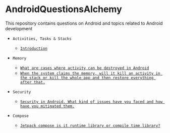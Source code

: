 # AndroidQuestionsAlchemy
This repository contains questions on Android and topics related to Android development


* `Activities, Tasks & Stacks`
  * [`Introduction`](https://github.com/devrath/AndroidQuestionsAlchemy/wiki/Activities,-Tasks-&-Stacks-%E2%80%90-Introduction) 


* `Memory`
  * [`What are cases where activity can be destroyed in Android`](https://github.com/devrath/AndroidQuestionsAlchemy/wiki/What-are-cases-where-activity-can-be-destroyed-in-android)
  * [`When the system claims the memory, will it kill an activity in the stack or kill the whole app and then restore everything after that.`](https://github.com/devrath/AndroidQuestionsAlchemy/wiki/When-system-claims-the-memory,-will-it-kill-an-activity-in-stack-or-kills-whole-app-and-then-restore-everything-after-that.) 
* `Security`
  * [`Security in Android. What kind of issues have you faced and how have you mitigated them.`](https://github.com/devrath/AndroidQuestionsAlchemy/wiki/Security-in-Android.-What-kind-of-issues-have-you-faced-and-how-you-mitigated-them.)
* `Compose`
  * [`Jetpack compose is it runtime library or compile time library?`](https://github.com/devrath/AndroidQuestionsAlchemy/wiki/Jetpack-compose-is-it-runtime-library-or-compile-time-library%3F)
    
